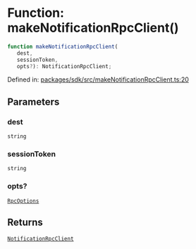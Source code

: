 # Function: makeNotificationRpcClient()

```ts
function makeNotificationRpcClient(
   dest, 
   sessionToken, 
   opts?): NotificationRpcClient;
```

Defined in: [packages/sdk/src/makeNotificationRpcClient.ts:20](https://github.com/towns-protocol/towns/blob/0db1fd0ac7258e8db8cedfb6183e8eade8284fa1/packages/sdk/src/makeNotificationRpcClient.ts#L20)

## Parameters

### dest

`string`

### sessionToken

`string`

### opts?

[`RpcOptions`](../interfaces/RpcOptions.md)

## Returns

[`NotificationRpcClient`](../type-aliases/NotificationRpcClient.md)
